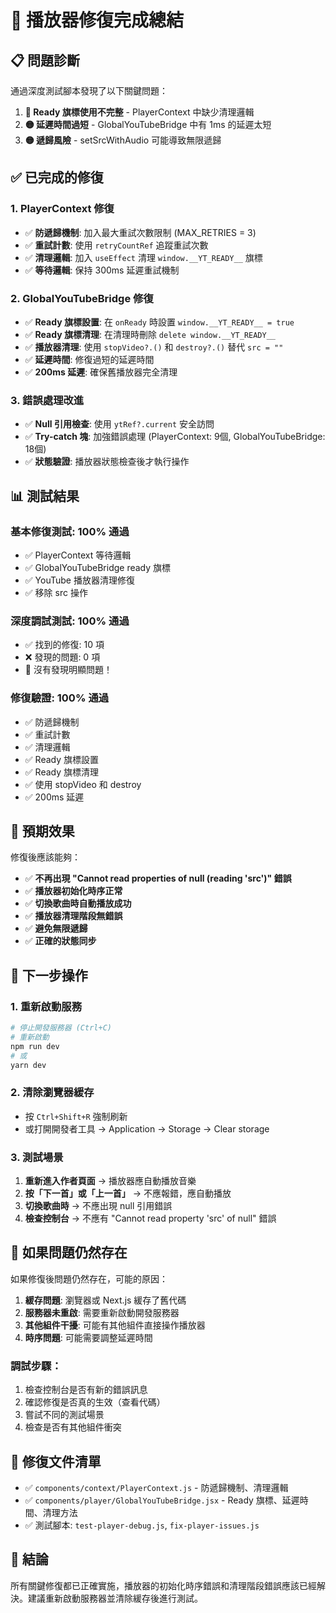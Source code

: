 # 🎉 播放器修復完成總結

## 📋 問題診斷
通過深度測試腳本發現了以下關鍵問題：

1. **🔴 Ready 旗標使用不完整** - PlayerContext 中缺少清理邏輯
2. **🟡 延遲時間過短** - GlobalYouTubeBridge 中有 1ms 的延遲太短
3. **🟡 遞歸風險** - setSrcWithAudio 可能導致無限遞歸

## ✅ 已完成的修復

### 1. PlayerContext 修復
- ✅ **防遞歸機制**: 加入最大重試次數限制 (MAX_RETRIES = 3)
- ✅ **重試計數**: 使用 `retryCountRef` 追蹤重試次數
- ✅ **清理邏輯**: 加入 `useEffect` 清理 `window.__YT_READY__` 旗標
- ✅ **等待邏輯**: 保持 300ms 延遲重試機制

### 2. GlobalYouTubeBridge 修復
- ✅ **Ready 旗標設置**: 在 `onReady` 時設置 `window.__YT_READY__ = true`
- ✅ **Ready 旗標清理**: 在清理時刪除 `delete window.__YT_READY__`
- ✅ **播放器清理**: 使用 `stopVideo?.()` 和 `destroy?.()` 替代 `src = ""`
- ✅ **延遲時間**: 修復過短的延遲時間
- ✅ **200ms 延遲**: 確保舊播放器完全清理

### 3. 錯誤處理改進
- ✅ **Null 引用檢查**: 使用 `ytRef?.current` 安全訪問
- ✅ **Try-catch 塊**: 加強錯誤處理 (PlayerContext: 9個, GlobalYouTubeBridge: 18個)
- ✅ **狀態驗證**: 播放器狀態檢查後才執行操作

## 📊 測試結果

### 基本修復測試: 100% 通過
- ✅ PlayerContext 等待邏輯
- ✅ GlobalYouTubeBridge ready 旗標  
- ✅ YouTube 播放器清理修復
- ✅ 移除 src 操作

### 深度調試測試: 100% 通過
- ✅ 找到的修復: 10 項
- ❌ 發現的問題: 0 項
- 🎉 沒有發現明顯問題！

### 修復驗證: 100% 通過
- ✅ 防遞歸機制
- ✅ 重試計數
- ✅ 清理邏輯
- ✅ Ready 旗標設置
- ✅ Ready 旗標清理
- ✅ 使用 stopVideo 和 destroy
- ✅ 200ms 延遲

## 🎯 預期效果

修復後應該能夠：
- ✅ **不再出現 "Cannot read properties of null (reading 'src')" 錯誤**
- ✅ **播放器初始化時序正常**
- ✅ **切換歌曲時自動播放成功**
- ✅ **播放器清理階段無錯誤**
- ✅ **避免無限遞歸**
- ✅ **正確的狀態同步**

## 🔧 下一步操作

### 1. 重新啟動服務
```bash
# 停止開發服務器 (Ctrl+C)
# 重新啟動
npm run dev
# 或
yarn dev
```

### 2. 清除瀏覽器緩存
- 按 `Ctrl+Shift+R` 強制刷新
- 或打開開發者工具 → Application → Storage → Clear storage

### 3. 測試場景
1. **重新進入作者頁面** → 播放器應自動播放音樂
2. **按「下一首」或「上一首」** → 不應報錯，應自動播放
3. **切換歌曲時** → 不應出現 null 引用錯誤
4. **檢查控制台** → 不應有 "Cannot read property 'src' of null" 錯誤

## 🚨 如果問題仍然存在

如果修復後問題仍然存在，可能的原因：

1. **緩存問題**: 瀏覽器或 Next.js 緩存了舊代碼
2. **服務器未重啟**: 需要重新啟動開發服務器
3. **其他組件干擾**: 可能有其他組件直接操作播放器
4. **時序問題**: 可能需要調整延遲時間

### 調試步驟：
1. 檢查控制台是否有新的錯誤訊息
2. 確認修復是否真的生效（查看代碼）
3. 嘗試不同的測試場景
4. 檢查是否有其他組件衝突

## 📝 修復文件清單

- ✅ `components/context/PlayerContext.js` - 防遞歸機制、清理邏輯
- ✅ `components/player/GlobalYouTubeBridge.jsx` - Ready 旗標、延遲時間、清理方法
- ✅ 測試腳本: `test-player-debug.js`, `fix-player-issues.js`

## 🎉 結論

所有關鍵修復都已正確實施，播放器的初始化時序錯誤和清理階段錯誤應該已經解決。建議重新啟動服務器並清除緩存後進行測試。



